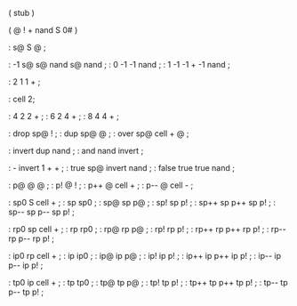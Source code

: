 
( stub )

( @ ! + nand S 0# )

: s@ S @ ;

: -1 s@ s@ nand s@ nand ;
:  0 -1 -1 nand ;
:  1 -1 -1 + -1 nand ;

: 2 1 1 + ;

: cell 2;

: 4 2 2 + ;
: 6 2 4 + ;
: 8 4 4 + ;

: drop sp@ ! ;
: dup  sp@ @ ;
: over sp@ cell + @ ;

: invert dup nand ;
: and nand invert ;

: - invert 1 + + ;
: true sp@ invert nand ; 
: false true true nand ; 

: p@ @ @ ;
: p! @ ! ;
: p++ @ cell + ;
: p-- @ cell - ;

: sp0 S cell + ;
: sp sp0 ;
: sp@ sp p@ ;
: sp! sp p! ;
: sp++ sp p++ sp p! ;
: sp-- sp p-- sp p! ;

: rp0 sp cell + ;
: rp rp0 ;
: rp@ rp p@ ;
: rp! rp p! ;
: rp++ rp p++ rp p! ;
: rp-- rp p-- rp p! ;

: ip0 rp cell + ;
: ip ip0 ;
: ip@ ip p@ ;
: ip! ip p! ;
: ip++ ip p++ ip p! ;
: ip-- ip p-- ip p! ;

: tp0 ip cell + ;
: tp tp0 ;
: tp@ tp p@ ;
: tp! tp p! ;
: tp++ tp p++ tp p! ;
: tp-- tp p-- tp p! ;


